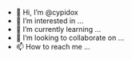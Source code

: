 - 👋 Hi, I’m @cypidox
- 👀 I’m interested in ...
- 🌱 I’m currently learning ...
- 💞️ I’m looking to collaborate on ...
- 📫 How to reach me ...

<!---
cupydox/cupydox is a ✨ special ✨ repository because its `README.md` (this file) appears on your GitHub profile.
You can click the Preview link to take a look at your changes.
--->
